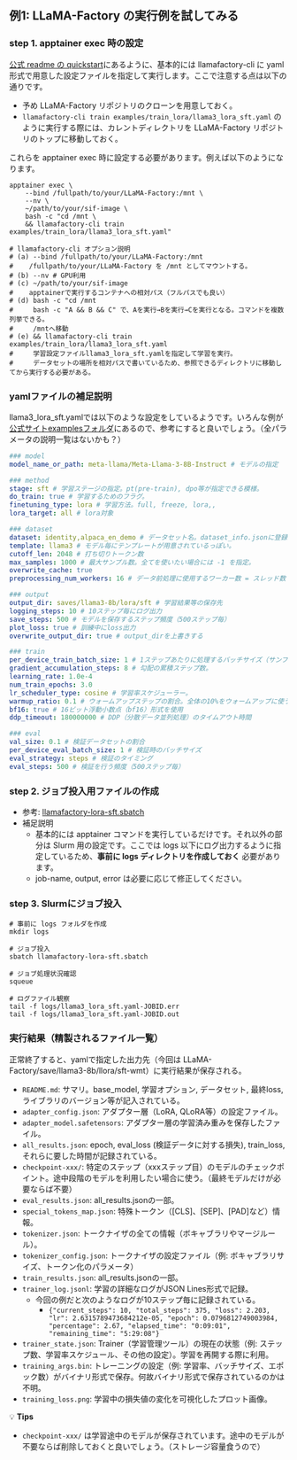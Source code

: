 ## 例1: LLaMA-Factory の実行例を試してみる
### step 1. apptainer exec 時の設定
[公式 readme の quickstart](https://github.com/hiyouga/LLaMA-Factory?tab=readme-ov-file#quickstart)にあるように、基本的には llamafactory-cli に yaml 形式で用意した設定ファイルを指定して実行します。ここで注意する点は以下の通りです。

- 予め LLaMA-Factory リポジトリのクローンを用意しておく。
- `llamafactory-cli train examples/train_lora/llama3_lora_sft.yaml` のように実行する際には、カレントディレクトリを LLaMA-Factory リポジトリのトップに移動しておく。

これらを apptainer exec 時に設定する必要があります。例えば以下のようになります。

```shell
apptainer exec \
    --bind /fullpath/to/your/LLaMA-Factory:/mnt \
    --nv \
    ~/path/to/your/sif-image \
    bash -c "cd /mnt \
    && llamafactory-cli train examples/train_lora/llama3_lora_sft.yaml"

# llamafactory-cli オプション説明
# (a) --bind /fullpath/to/your/LLaMA-Factory:/mnt
#    /fullpath/to/your/LLaMA-Factory を /mnt としてマウントする。
# (b) --nv # GPU利用
# (c) ~/path/to/your/sif-image
#    apptainerで実行するコンテナへの相対パス（フルパスでも良い）
# (d) bash -c "cd /mnt
#     bash -c "A && B && C" で、Aを実行→Bを実行→Cを実行となる。コマンドを複数列挙できる。
#     /mntへ移動
# (e) && llamafactory-cli train examples/train_lora/llama3_lora_sft.yaml
#     学習設定ファイルllama3_lora_sft.yamlを指定して学習を実行。
#     データセットの場所を相対パスで書いているため、参照できるディレクトリに移動してから実行する必要がある。
```

### yamlファイルの補足説明
llama3_lora_sft.yamlでは以下のような設定をしているようです。いろんな例が[公式サイトexamplesフォルダ](https://github.com/hiyouga/LLaMA-Factory/blob/main/examples/README.md)にあるので、参考にすると良いでしょう。（全パラメータの説明一覧はないかも？）

```yaml
### model
model_name_or_path: meta-llama/Meta-Llama-3-8B-Instruct # モデルの指定

### method
stage: sft # 学習ステージの指定。pt(pre-train), dpo等が指定できる模様。
do_train: true # 学習するためのフラグ。
finetuning_type: lora # 学習方法。full, freeze, lora,,
lora_target: all # lora対象

### dataset
dataset: identity,alpaca_en_demo # データセット名。dataset_info.jsonに登録する必要あり。
template: llama3 # モデル毎にテンプレートが用意されているっぽい。
cutoff_len: 2048 # 打ち切りトークン数
max_samples: 1000 # 最大サンプル数。全てを使いたい場合には -1 を指定。
overwrite_cache: true
preprocessing_num_workers: 16 # データ前処理に使用するワーカー数 = スレッド数

### output
output_dir: saves/llama3-8b/lora/sft # 学習結果等の保存先
logging_steps: 10 # 10ステップ毎にログ出力
save_steps: 500 # モデルを保存するステップ頻度（500ステップ毎）
plot_loss: true # 訓練中にloss出力
overwrite_output_dir: true # output_dirを上書きする

### train
per_device_train_batch_size: 1 # 1ステップあたりに処理するバッチサイズ（サンプル数）
gradient_accumulation_steps: 8 # 勾配の累積ステップ数。
learning_rate: 1.0e-4
num_train_epochs: 3.0
lr_scheduler_type: cosine # 学習率スケジューラー。
warmup_ratio: 0.1 # ウォームアップステップの割合。全体の10%をウォームアップに使う。
bf16: true # 16ビット浮動小数点（bf16）形式を使用
ddp_timeout: 180000000 # DDP（分散データ並列処理）のタイムアウト時間

### eval
val_size: 0.1 # 検証データセットの割合
per_device_eval_batch_size: 1 # 検証時のバッチサイズ
eval_strategy: steps # 検証のタイミング
eval_steps: 500 # 検証を行う頻度（500ステップ毎）
```

### step 2. ジョブ投入用ファイルの作成
- 参考: [llamafactory-lora-sft.sbatch](./llamafactory-lora-sft.sbatch)
- 補足説明
  - 基本的には apptainer コマンドを実行しているだけです。それ以外の部分は Slurm 用の設定です。ここでは logs 以下にログ出力するように指定しているため、**事前に logs ディレクトリを作成しておく** 必要があります。
  - job-name, output, error は必要に応じて修正してください。

### step 3. Slurmにジョブ投入
```shell
# 事前に logs フォルダを作成
mkdir logs

# ジョブ投入
sbatch llamafactory-lora-sft.sbatch

# ジョブ処理状況確認
squeue

# ログファイル観察
tail -f logs/llama3_lora_sft.yaml-JOBID.err
tail -f logs/llama3_lora_sft.yaml-JOBID.out
```

### 実行結果（精製されるファイル一覧）
正常終了すると、yamlで指定した出力先（今回は LLaMA-Factory/save/llama3-8b/llora/sft-wmt）に実行結果が保存される。

- `README.md`: サマリ。base_model, 学習オプション, データセット, 最終loss, ライブラリのバージョン等が記入されている。
- `adapter_config.json`: アダプター層（LoRA, QLoRA等）の設定ファイル。
- `adapter_model.safetensors`: アダプター層の学習済み重みを保存したファイル。
- `all_results.json`: epoch, eval_loss (検証データに対する損失), train_loss, それらに要した時間が記録されている。
- `checkpoint-xxx/`: 特定のステップ（xxxステップ目）のモデルのチェックポイント。途中段階のモデルを利用したい場合に使う。（最終モデルだけが必要ならば不要）
- `eval_results.json`: all_results.jsonの一部。
- `special_tokens_map.json`: 特殊トークン（[CLS]、[SEP]、[PAD]など）情報。
- `tokenizer.json`: トークナイザの全ての情報（ボキャブラリやマージルール）。
- `tokenizer_config.json`: トークナイザの設定ファイル（例: ボキャブラリサイズ、トークン化のパラメータ）
- `train_results.json`: all_results.jsonの一部。
- `trainer_log.jsonl`: 学習の詳細なログがJSON Lines形式で記録。
  - 今回の例だと次のようなログが10ステップ毎に記録されている。
    - `{"current_steps": 10, "total_steps": 375, "loss": 2.203, "lr": 2.6315789473684212e-05, "epoch": 0.0796812749003984, "percentage": 2.67, "elapsed_time": "0:09:01", "remaining_time": "5:29:08"}`
- `trainer_state.json`: Trainer（学習管理ツール）の現在の状態（例: ステップ数、学習率スケジュール、その他の設定）。学習を再開する際に利用。
- `training_args.bin`: トレーニングの設定（例: 学習率、バッチサイズ、エポック数）がバイナリ形式で保存。何故バイナリ形式で保存されているのかは不明。
- `training_loss.png`: 学習中の損失値の変化を可視化したプロット画像。

💡 **Tips**
- `checkpoint-xxx/` は学習途中のモデルが保存されています。途中のモデルが不要ならば削除しておくと良いでしょう。（ストレージ容量食うので）
